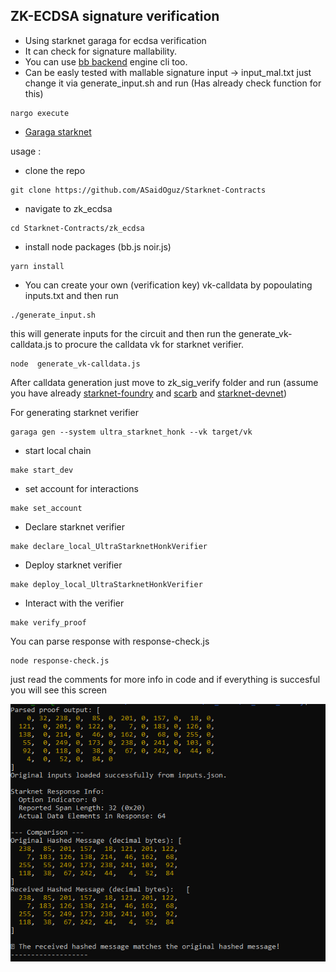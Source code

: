 ## ZK-ECDSA signature verification

- Using starknet garaga for ecdsa verification
- It can check for signature mallability. 
- You can use [bb backend](https://github.com/AztecProtocol/aztec-packages/blob/master/barretenberg/bbup/README.md) engine cli too.
- Can be easly tested with mallable signature input -> input_mal.txt just change it via generate_input.sh and run (Has already check function for this)

```
nargo execute 
```


- [Garaga starknet](https://garaga.gitbook.io/garaga/smart-contract-generators/noir)



usage :

- clone the repo 
```
git clone https://github.com/ASaidOguz/Starknet-Contracts
```

- navigate to zk_ecdsa

```
cd Starknet-Contracts/zk_ecdsa
```

- install node packages (bb.js noir.js)

```
yarn install
```

- You can create your own (verification key)  vk-calldata by popoulating inputs.txt and then run

```
./generate_input.sh
```

this will generate inputs for the circuit and then run the generate_vk-calldata.js to procure the calldata vk
for starknet verifier.
```
node  generate_vk-calldata.js
```

After calldata generation just move to zk_sig_verify folder and run (assume you have already [starknet-foundry](https://foundry-rs.github.io/starknet-foundry/) and [scarb](https://foundry-rs.github.io/starknet-foundry/getting-started/scarb.html) and [starknet-devnet](https://0xspaceshard.github.io/starknet-devnet/docs/running/install))

For generating starknet verifier 

```
garaga gen --system ultra_starknet_honk --vk target/vk
```

- start local chain
```
make start_dev
```

- set account for interactions
```
make set_account
```

- Declare starknet verifier 
```
make declare_local_UltraStarknetHonkVerifier
```

- Deploy starknet verifier 
```
make deploy_local_UltraStarknetHonkVerifier
```

- Interact with the verifier 

```
make verify_proof
```

You can parse response with response-check.js 
```
node response-check.js 
```
 just read the comments for more info in code and if everything is succesful you will see this screen

![final-screen](./images/Ekran%20Alıntısı.PNG)